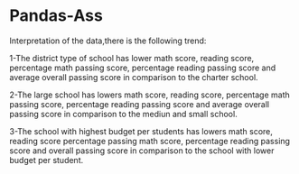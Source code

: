# Pandas-Ass

Interpretation of the data,there is the following trend:
    
1-The district type of school has lower math score, reading score, percentage math passing score, percentage reading passing score and average overall passing score in comparison to the charter school.

2-The large school has lowers math score, reading score, percentage math passing score, percentage reading passing score and average overall passing score in comparison to the mediun and small school.

3-The school with highest budget per students has lowers math score, reading score percentage passing math score, percentage reading passing score and overall passing score in comparison to the school with lower budget per student.
